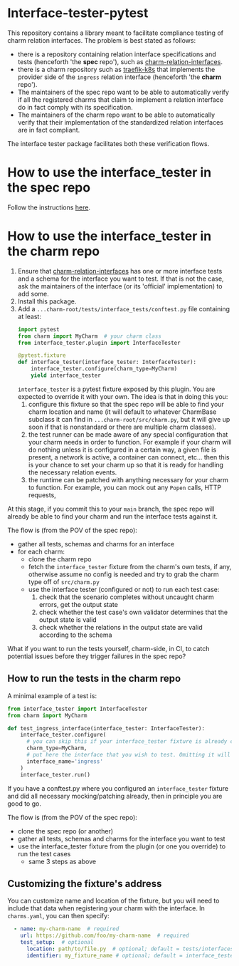 # Interface-tester-pytest

This repository contains a library meant to facilitate compliance testing of charm relation interfaces.
The problem is best stated as follows:
- there is a repository containing relation interface specifications and tests (henceforth 'the **spec** repo'), such as [charm-relation-interfaces](https://github.com/canonical/charm-relation-interfaces).
- there is a charm repository such as [traefik-k8s](https://github.com/canonical/traefik-k8s-operator) that implements the provider side of the `ingress` relation interface (henceforth 'the **charm** repo').
- The maintainers of the spec repo want to be able to automatically verify if all the registered charms that claim to implement a relation interface do in fact comply with its specification.
- The maintainers of the charm repo want to be able to automatically verify that their implementation of the standardized relation interfaces are in fact compliant.

The interface tester package facilitates both these verification flows.

# How to use the interface_tester in the spec repo

Follow the instructions [here](https://github.com/canonical/charm-relation-interfaces/README_INTERFACE_TESTS.md).

# How to use the interface_tester in the charm repo

1) Ensure that [charm-relation-interfaces](https://github.com/canonical/charm-relation-interfaces) has one or more interface tests and a schema for the interface you want to test. If that is not the case, ask the maintainers of the interface (or its 'official' implementation) to add some.
2) Install this package.
3) Add a `...charm-root/tests/interface_tests/conftest.py` file containing at least:
   ```python
   import pytest
   from charm import MyCharm  # your charm class
   from interface_tester.plugin import InterfaceTester
   
   @pytest.fixture
   def interface_tester(interface_tester: InterfaceTester):
       interface_tester.configure(charm_type=MyCharm)
       yield interface_tester
   ```
   `interface_tester` is a pytest fixture exposed by this plugin. You are expected to override it with your own. The idea is that in doing this you:
   1) configure this fixture so that the spec repo will be able to find your charm location and name (it will default to whatever CharmBase subclass it can find in `...charm-root/src/charm.py`, but it will give up soon if that is nonstandard or there are multiple charm classes).
   2) the test runner can be made aware of any special configuration that your charm needs in order to function. For example if your charm will do nothing unless it is configured in a certain way, a given file is present, a network is active, a container can connect, etc... then this is your chance to set your charm up so that it is ready for handling the necessary relation events. 
   3) the runtime can be patched with anything necessary for your charm to function. For example, you can mock out any `Popen` calls, HTTP requests,  

At this stage, if you commit this to your `main` branch, the spec repo will already be able to find your charm and run the interface tests against it.

The flow is (from the POV of the spec repo): 
- gather all tests, schemas and charms for an interface
- for each charm:
  - clone the charm repo
  - fetch the `interface_tester` fixture from the charm's own tests, if any, otherwise assume no config is needed and try to grab the charm type off of `src/charm.py`
  - use the interface tester (configured or not) to run each test case:
    1) check that the scenario completes without uncaught charm errors, get the output state
    2) check whether the test case's own validator determines that the output state is valid
    3) check whether the relations in the output state are valid according to the schema

What if you want to run the tests yourself, charm-side, in CI, to catch potential issues before they trigger failures in the spec repo?

## How to run the tests in the charm repo
A minimal example of a test is:

```python
from interface_tester import InterfaceTester
from charm import MyCharm

def test_ingress_interface(interface_tester: InterfaceTester):
    interface_tester.configure(
      # you can skip this if your interface_tester fixture is already configured with the charm_type in conftest.py  
      charm_type=MyCharm, 
      # put here the interface that you wish to test. Omitting it will test for all interfaces that your charm supports.
      interface_name='ingress'
    )
    interface_tester.run()
```

If you have a conftest.py where you configured an `interface_tester` fixture and did all necessary mocking/patching already, then in principle you are good to go.

The flow is (from the POV of the spec repo): 
- clone the spec repo (or another)
- gather all tests, schemas and charms for the interface you want to test
- use the interface_tester fixture from the plugin (or one you override) to run the test cases
  - same 3 steps as above


## Customizing the fixture's address
You can customize name and location of the fixture, but you will need to include that data when registering your charm with the interface. In `charms.yaml`, you can then specify:
```yaml
  - name: my-charm-name  # required
    url: https://github.com/foo/my-charm-name  # required
    test_setup:  # optional
      location: path/to/file.py  # optional; default = tests/interfaces/conftest.py
      identifier: my_fixture_name # optional; default = interface_tester
```

